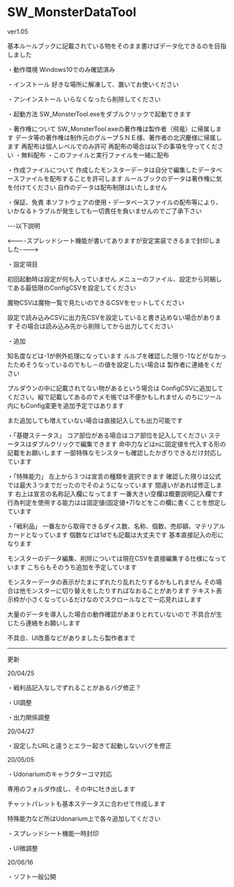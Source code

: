 # SW_MonsterDataTool

ver1.05


基本ルールブックに記載されている物をそのまま書けばデータ化できるのを目指しました

・動作環境
Windows10でのみ確認済み

・インストール
好きな場所に解凍して、置いてお使いください

・アンインストール
いらなくなったら削除してください

・起動方法
SW_MonsterTool.exeをダブルクリックで起動できます

・著作権について
SW_MonsterTool.exeの著作権は製作者（飛竜）に帰属します
データ等の著作権は制作元のグループＳＮＥ様、著作者の北沢慶様に帰属します
再配布は個人レベルでのみ許可
再配布の場合は以下の事項を守ってください
・無料配布
・このファイルと実行ファイルを一緒に配布

・作成ファイルについて
作成したモンスターデータは自分で編集したデータベースファイルを配布することを許可します
ルールブックのデータは著作権に気を付けてください
自作のデータは配布制限はいたしません

・保証、免責
本ソフトウェアの使用・データベースファイルの配布等により、いかなるトラブルが発生しても一切責任を負いませんのでご了承下さい


---以下説明

<----スプレッドシート機能が書いてありますが安定実装できるまで封印しました---->


・設定項目

初回起動時は設定が何も入っていません
メニューのファイル、設定から同梱してある最低限のConfigCSVを設定してください

魔物CSVは魔物一覧で見たいのできるCSVをセットしてください

設定で読み込みCSVに出力先CSVを設定していると書き込めない場合があります
その場合は読み込み先から削除してから出力してください

・追加

知名度などは-1が例外処理になっています
ルルブを確認した限り-1などがなかったためそうなっているのでもし－の値を設定したい場合は
製作者に連絡をください

プルダウンの中に記載されてない物があるという場合は
ConfigCSVに追加してください。縦で記載してあるのでメモ帳では不便かもしれません
のちにツール内にもConfig変更を追加予定ではあります

また追加しても増えていない場合は直接記入しても出力可能です


・「基礎ステータス」
コア部位がある場合はコア部位を記入してください
ステータスはダブルクリックで編集できます
命中力などはnに固定値を代入する形の記載をお願いします
一部特殊なモンスターも確認したかぎりできるだけ対応しています

・「特殊能力」
左上から３つは宣言の種類を選択できます
確認した限りは公式では最大３つまでだったのでそのようになっています
間違いがあれば修正します
右上は宣言の名称記入欄になってます
一番大きい空欄は概要説明記入欄です
行為判定を使用する能力はは固定値(固定値+7)などをこの欄に書くことを想定しています

・「戦利品」
一番左から取得できるダイス数、名称、個数、売却額、マテリアルカードとなっています
個数などは1dでも記載は大丈夫です
基本直接記入の形になります


モンスターのデータ編集、削除については現在CSVを直接編集する仕様になっています
こちらもそのうち追加を予定しています

モンスターデータの表示がたまにずれたり乱れたりするかもしれません
その場合は他モンスターに切り替えをしたりすればなおることがあります
テキスト表示枠が小さくなっているだけなのでスクロールなどで一応見れはします

大量のデータを導入した場合の動作確認があまりとれていないので
不具合が生じたら連絡をお願いします

不具合、UI改善などがありましたら製作者まで


--------------------------
更新

20/04/25

・戦利品記入なしでずれることがあるバグ修正？

・UI調整

・出力関係調整

20/04/27

・設定したURLと違うとエラー起きて起動しないバグを修正

20/05/05

・Udonariumのキャラクターコマ対応

専用のフォルダ作成し、その中に吐き出します
  
チャットパレットも基本ステータスに合わせて作成します
 
特殊能力など所はUdonarium上で各々追加してください
 
・スプレッドシート機能一時封印

・UI微調整

20/06/16

・ソフト一般公開
